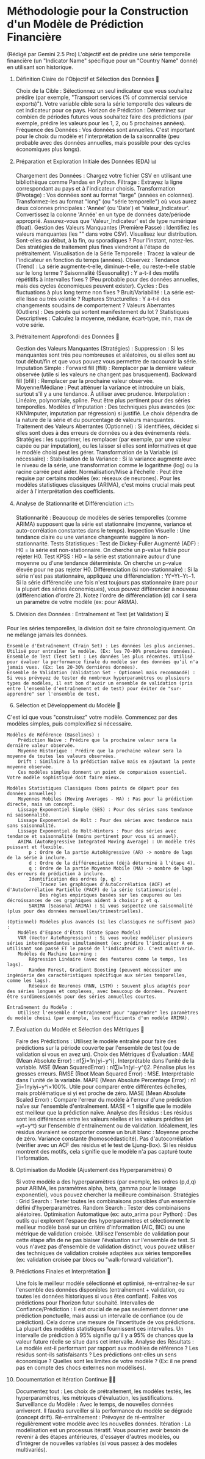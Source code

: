 # Méthodologie pour la Construction d'un Modèle de Prédiction Financière

(Rédigé par Gemini 2.5 Pro)
L'objectif est de prédire une série temporelle financière (un "Indicator Name" spécifique pour un "Country Name" donné) en utilisant son historique.

1. Définition Claire de l'Objectif et Sélection des Données 🎯

    Choix de la Cible :
        Sélectionnez un seul indicateur que vous souhaitez prédire (par exemple, "Transport services (% of commercial service exports)"). Votre variable cible sera la série temporelle des valeurs de cet indicateur pour ce pays.
    Horizon de Prédiction : Déterminez sur combien de périodes futures vous souhaitez faire des prédictions (par exemple, prédire les valeurs pour les 1, 2, ou 5 prochaines années).
    Fréquence des Données : Vos données sont annuelles. C'est important pour le choix du modèle et l'interprétation de la saisonnalité (peu probable avec des données annuelles, mais possible pour des cycles économiques plus longs).

2. Préparation et Exploration Initiale des Données (EDA) 📊

    Chargement des Données : Chargez votre fichier CSV en utilisant une bibliothèque comme Pandas en Python.
    Filtrage : Extrayez la ligne correspondant au pays et à l'indicateur choisis.
    Transformation (Pivotage) : Vos données sont au format "large" (années en colonnes). Transformez-les au format "long" (ou "série temporelle") où vous aurez deux colonnes principales : 'Année' (ou 'Date') et 'Valeur_Indicateur'.
        Convertissez la colonne 'Année' en un type de données date/période approprié.
        Assurez-vous que 'Valeur_Indicateur' est de type numérique (float).
    Gestion des Valeurs Manquantes (Première Passe) :
        Identifiez les valeurs manquantes (les "" dans votre CSV).
        Visualisez leur distribution. Sont-elles au début, à la fin, ou sporadiques ?
        Pour l'instant, notez-les. Des stratégies de traitement plus fines viendront à l'étape de prétraitement.
    Visualisation de la Série Temporelle :
        Tracez la valeur de l'indicateur en fonction du temps (années).
        Observez :
            Tendance (Trend) : La série augmente-t-elle, diminue-t-elle, ou reste-t-elle stable sur le long terme ?
            Saisonnalité (Seasonality) : Y a-t-il des motifs répétitifs à intervalles fixes ? (Peu probable pour des données annuelles, mais des cycles économiques peuvent exister).
            Cycles : Des fluctuations à plus long terme non fixes ?
            Bruit/Variabilité : La série est-elle lisse ou très volatile ?
            Ruptures Structurelles : Y a-t-il des changements soudains de comportement ?
            Valeurs Aberrantes (Outliers) : Des points qui sortent manifestement du lot ?
    Statistiques Descriptives : Calculez la moyenne, médiane, écart-type, min, max de votre série.

3. Prétraitement Approfondi des Données 🧹

    Gestion des Valeurs Manquantes (Stratégies) :
        Suppression : Si les manquantes sont très peu nombreuses et aléatoires, ou si elles sont au tout début/fin et que vous pouvez vous permettre de raccourcir la série.
        Imputation Simple :
            Forward fill (ffill) : Remplacer par la dernière valeur observée (utile si les valeurs ne changent pas brusquement).
            Backward fill (bfill) : Remplacer par la prochaine valeur observée.
            Moyenne/Médiane : Peut atténuer la variance et introduire un biais, surtout s'il y a une tendance. À utiliser avec prudence.
        Interpolation : Linéaire, polynomiale, spline. Peut être plus pertinent pour des séries temporelles.
        Modèles d'Imputation : Des techniques plus avancées (ex: KNNImputer, imputation par régression) si justifié.
        Le choix dépendra de la nature de la série et du pourcentage de valeurs manquantes.
    Traitement des Valeurs Aberrantes (Optionnel) :
        Si identifiées, décidez si elles sont dues à des erreurs de données ou à des événements réels.
        Stratégies : les supprimer, les remplacer (par exemple, par une valeur capée ou par imputation), ou les laisser si elles sont informatives et que le modèle choisi peut les gérer.
    Transformation de la Variable (si nécessaire) :
        Stabilisation de la Variance : Si la variance augmente avec le niveau de la série, une transformation comme le logarithme (log) ou la racine carrée peut aider.
        Normalisation/Mise à l'échelle : Peut être requise par certains modèles (ex: réseaux de neurones). Pour les modèles statistiques classiques (ARIMA), c'est moins crucial mais peut aider à l'interprétation des coefficients.

4. Analyse de Stationnarité et Différenciation 📈📉

    Stationnarité : Beaucoup de modèles de séries temporelles (comme ARIMA) supposent que la série est stationnaire (moyenne, variance et auto-corrélation constantes dans le temps).
        Inspection Visuelle : Une tendance claire ou une variance changeante suggère la non-stationnarité.
        Tests Statistiques :
            Test de Dickey-Fuller Augmenté (ADF) : H0 = la série est non-stationnaire. On cherche un p-value faible pour rejeter H0.
            Test KPSS : H0 = la série est stationnaire autour d'une moyenne ou d'une tendance déterministe. On cherche un p-value élevée pour ne pas rejeter H0.
    Différenciation (si non-stationnaire) :
        Si la série n'est pas stationnaire, appliquez une différenciation : Yt′​=Yt​−Yt−1​.
        Si la série différenciée une fois n'est toujours pas stationnaire (rare pour la plupart des séries économiques), vous pouvez différencier à nouveau (différenciation d'ordre 2).
        Notez l'ordre de différenciation (d) car il sera un paramètre de votre modèle (ex: pour ARIMA).

5. Division des Données : Entraînement et Test (et Validation) ⏳

Pour les séries temporelles, la division doit se faire chronologiquement. On ne mélange jamais les données.

    Ensemble d'Entraînement (Train Set) : Les données les plus anciennes. Utilisé pour entraîner le modèle. (Ex: les 70-80% premières données).
    Ensemble de Test (Test Set) : Les données les plus récentes. Utilisé pour évaluer la performance finale du modèle sur des données qu'il n'a jamais vues. (Ex: les 20-30% dernières données).
    Ensemble de Validation (Validation Set - Optionnel mais recommandé) : Si vous prévoyez de tester de nombreux hyperparamètres ou plusieurs types de modèles, il est bon d'avoir un ensemble de validation (pris entre l'ensemble d'entraînement et de test) pour éviter de "sur-apprendre" sur l'ensemble de test.

6. Sélection et Développement du Modèle 🧠

C'est ici que vous "construisez" votre modèle. Commencez par des modèles simples, puis complexifiez si nécessaire.

    Modèles de Référence (Baselines) :
        Prédiction Naïve : Prédire que la prochaine valeur sera la dernière valeur observée.
        Moyenne Historique : Prédire que la prochaine valeur sera la moyenne de toutes les valeurs observées.
        Drift : Similaire à la prédiction naïve mais en ajoutant la pente moyenne observée.
        Ces modèles simples donnent un point de comparaison essentiel. Votre modèle sophistiqué doit faire mieux.

    Modèles Statistiques Classiques (bons points de départ pour des données annuelles) :
        Moyennes Mobiles (Moving Averages - MA) : Pas pour la prédiction directe, mais un concept.
        Lissage Exponentiel Simple (SES) : Pour des séries sans tendance ni saisonnalité.
        Lissage Exponentiel de Holt : Pour des séries avec tendance mais sans saisonnalité.
        Lissage Exponentiel de Holt-Winters : Pour des séries avec tendance et saisonnalité (moins pertinent pour vous si annuel).
        ARIMA (AutoRegressive Integrated Moving Average) : Un modèle très puissant et flexible.
            p : Ordre de la partie AutoRégressive (AR) -> nombre de lags de la série à inclure.
            d : Ordre de la différenciation (déjà déterminé à l'étape 4).
            q : Ordre de la partie Moyenne Mobile (MA) -> nombre de lags des erreurs de prédiction à inclure.
            Identification des ordres (p, q) :
                Tracez les graphiques d'AutoCorrélation (ACF) et d'AutoCorrélation Partielle (PACF) de la série (stationnarisée).
                Des règles empiriques basées sur les coupures ou les décroissances de ces graphiques aident à choisir p et q.
            SARIMA (Seasonal ARIMA) : Si vous suspectez une saisonnalité (plus pour des données mensuelles/trimestrielles).

    (Optionnel) Modèles plus avancés (si les classiques ne suffisent pas) :
        Modèles d'Espace d'États (State Space Models)
        VAR (Vector AutoRegression) : Si vous voulez modéliser plusieurs séries interdépendantes simultanément (ex: prédire l'indicateur A en utilisant son passé ET le passé de l'indicateur B). C'est multivarié.
        Modèles de Machine Learning :
            Régression Linéaire (avec des features comme le temps, les lags).
            Random Forest, Gradient Boosting (peuvent nécessiter une ingénierie des caractéristiques spécifique aux séries temporelles, comme les lags).
            Réseaux de Neurones (RNN, LSTM) : Souvent plus adaptés pour des séries longues et complexes, avec beaucoup de données. Peuvent être surdimensionnés pour des séries annuelles courtes.

    Entraînement du Modèle :
        Utilisez l'ensemble d'entraînement pour "apprendre" les paramètres du modèle choisi (par exemple, les coefficients d'un modèle ARIMA).

7. Évaluation du Modèle et Sélection des Métriques 📏

    Faire des Prédictions :
        Utilisez le modèle entraîné pour faire des prédictions sur la période couverte par l'ensemble de test (ou de validation si vous en avez un).
    Choix des Métriques d'Évaluation :
        MAE (Mean Absolute Error) : n1​∑i=1n​∣yi​−y^​i​∣. Interprétable dans l'unité de la variable.
        MSE (Mean SquaredError) : n1​∑i=1n​(yi​−y^​i​)2. Pénalise plus les grosses erreurs.
        RMSE (Root Mean Squared Error) : MSE​. Interprétable dans l'unité de la variable.
        MAPE (Mean Absolute Percentage Error) : n1​∑i=1n​​yi​yi​−y^​i​​​×100%. Utile pour comparer entre différentes échelles, mais problématique si yi​ est proche de zéro.
        MASE (Mean Absolute Scaled Error) : Compare l'erreur du modèle à l'erreur d'une prédiction naïve sur l'ensemble d'entraînement. MASE < 1 signifie que le modèle est meilleur que la prédiction naïve.
    Analyse des Résidus :
        Les résidus sont les différences entre les valeurs réelles et les valeurs prédites (et​=yt​−y^​t​) sur l'ensemble d'entraînement ou de validation.
        Idéalement, les résidus devraient se comporter comme un bruit blanc :
            Moyenne proche de zéro.
            Variance constante (homoscédasticité).
            Pas d'autocorrélation (vérifier avec un ACF des résidus et le test de Ljung-Box).
        Si les résidus montrent des motifs, cela signifie que le modèle n'a pas capturé toute l'information.

8. Optimisation du Modèle (Ajustement des Hyperparamètres) ⚙️

    Si votre modèle a des hyperparamètres (par exemple, les ordres (p,d,q) pour ARIMA, les paramètres alpha, beta, gamma pour le lissage exponentiel), vous pouvez chercher la meilleure combinaison.
    Stratégies :
        Grid Search : Tester toutes les combinaisons possibles d'un ensemble défini d'hyperparamètres.
        Random Search : Tester des combinaisons aléatoires.
        Optimisation Automatique (ex: auto_arima pour Python) : Des outils qui explorent l'espace des hyperparamètres et sélectionnent le meilleur modèle basé sur un critère d'information (AIC, BIC) ou une métrique de validation croisée.
    Utilisez l'ensemble de validation pour cette étape afin de ne pas biaiser l'évaluation sur l'ensemble de test. Si vous n'avez pas d'ensemble de validation distinct, vous pouvez utiliser des techniques de validation croisée adaptées aux séries temporelles (ex: validation croisée par blocs ou "walk-forward validation").

9. Prédictions Finales et Interprétation 🔮

    Une fois le meilleur modèle sélectionné et optimisé, ré-entraînez-le sur l'ensemble des données disponibles (entraînement + validation, ou toutes les données historiques si vous êtes confiant).
    Faites vos prédictions pour l'horizon futur souhaité.
    Intervalles de Confiance/Prédiction :
        Il est crucial de ne pas seulement donner une prédiction ponctuelle, mais aussi un intervalle de confiance (ou de prédiction). Cela donne une mesure de l'incertitude de vos prédictions. La plupart des modèles statistiques fournissent ces intervalles.
        Un intervalle de prédiction à 95% signifie qu'il y a 95% de chances que la valeur future réelle se situe dans cet intervalle.
    Analyse des Résultats :
        Le modèle est-il performant par rapport aux modèles de référence ?
        Les résidus sont-ils satisfaisants ?
        Les prédictions ont-elles un sens économique ?
        Quelles sont les limites de votre modèle ? (Ex: il ne prend pas en compte des chocs externes non modélisés).

10. Documentation et Itération Continue 📝🔄

    Documentez tout : Les choix de prétraitement, les modèles testés, les hyperparamètres, les métriques d'évaluation, les justifications.
    Surveillance du Modèle : Avec le temps, de nouvelles données arriveront. Il faudra surveiller si la performance du modèle se dégrade (concept drift).
    Ré-entraînement : Prévoyez de ré-entraîner régulièrement votre modèle avec les nouvelles données.
    Itération : La modélisation est un processus itératif. Vous pourriez avoir besoin de revenir à des étapes antérieures, d'essayer d'autres modèles, ou d'intégrer de nouvelles variables (si vous passez à des modèles multivariés).